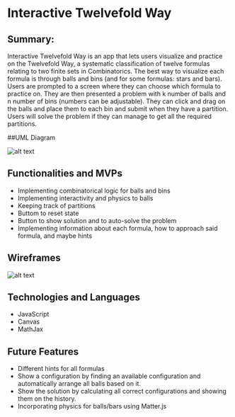 # Interactive Twelvefold Way

## Summary:
Interactive Twelvefold Way is an app that lets users visualize and practice on the Twelvefold Way, a systematic classification of twelve formulas relating to two finite sets in Combinatorics. The best way to visualize each formula is through balls and bins (and for some formulas: stars and bars). Users are prompted to a screen where they can choose which formula to practice on. They are then presented a problem with k number of balls and n number of bins (numbers can be adjustable). They can click and drag on the balls and place them to each bin and submit when they have a partition. Users will solve the problem if they can manage to get all the required partitions.

##UML Diagram

![alt text](https://i.imgur.com/fNGp8ix.png)

## Functionalities and MVPs
* Implementing combinatorical logic for balls and bins
* Implementing interactivity and physics to balls
* Keeping track of partitions
* Buttom to reset state
* Button to show solution and to auto-solve the problem
* Implementing information about each formula, how to approach said formula, and maybe hints

## Wireframes
![alt text](https://i.imgur.com/EvDU95i.png)

## Technologies and Languages
* JavaScript
* Canvas
* MathJax

## Future Features
* Different hints for all formulas
* Show a configuration by finding an available configuration and automatically arrange all balls based on it.
* Show the solution by calculating all correct configurations and showing them on the history.
* Incorporating physics for balls/bars using Matter.js
